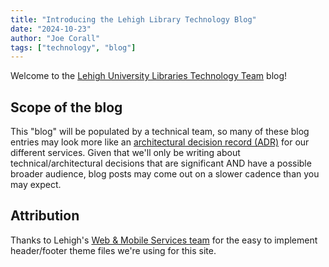 ```yaml
---
title: "Introducing the Lehigh Library Technology Blog"
date: "2024-10-23"
author: "Joe Corall"
tags: ["technology", "blog"]
---
```


Welcome to the [Lehigh University Libraries Technology Team](https://lts.lehigh.edu/about/lts-staff-directory?profile_team[313]=313) blog!

## Scope of the blog

This "blog" will be populated by a technical team, so many of these blog entries may look more like an [architectural decision record (ADR)](https://adr.github.io/) for our different services. Given that we'll only be writing about technical/architectural decisions that are significant AND have a possible broader audience, blog posts may come out on a slower cadence than you may expect.

## Attribution

Thanks to Lehigh's [Web &amp; Mobile Services team](https://lts.lehigh.edu/about/lts-staff-directory?profile_team%5B292%5D=292) for the easy to implement header/footer theme files we're using for this site.
